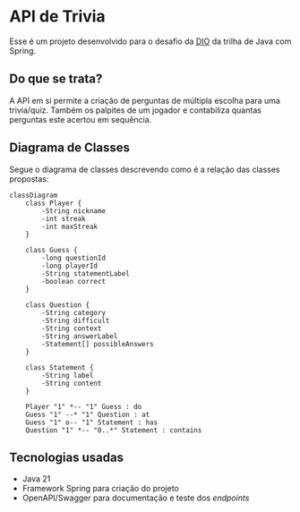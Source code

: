 # API de Trivia

Esse é um projeto desenvolvido para o desafio da [DIO](https://web.dio.me/) da trilha de Java com Spring.

## Do que se trata?

A API em si permite a criação de perguntas de múltipla escolha para uma trivia/quiz. Também os palpites de um jogador e contabiliza quantas perguntas este acertou em sequência.

## Diagrama de Classes

Segue o diagrama de classes descrevendo como é a relação das classes propostas:
```mermaid
classDiagram
    class Player {
        -String nickname
        -int streak
        -int maxStreak
    }

    class Guess {
        -long questionId
        -long playerId
        -String statementLabel
        -boolean correct
    }

    class Question {
        -String category
        -String difficult
        -String context
        -String answerLabel
        -Statement[] possibleAnswers
    }

    class Statement {
        -String label
        -String content
    }

    Player "1" *-- "1" Guess : do
    Guess "1" --* "1" Question : at
    Guess "1" o-- "1" Statement : has
    Question "1" *-- "0..*" Statement : contains
```

## Tecnologias usadas

- Java 21
- Framework Spring para criação do projeto
- OpenAPI/Swagger para documentação e teste dos *endpoints*



